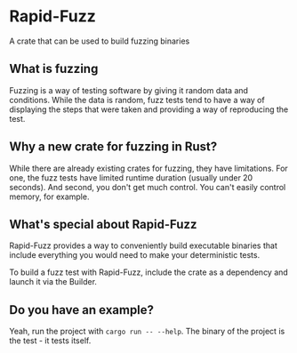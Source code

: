 # Rapid-Fuzz

A crate that can be used to build fuzzing binaries

## What is fuzzing

Fuzzing is a way of testing software by giving it random data and conditions.
While the data is random, fuzz tests tend to have a way of displaying the steps that were taken and providing a way of
reproducing the test.

## Why a new crate for fuzzing in Rust?

While there are already existing crates for fuzzing, they have limitations.
For one, the fuzz tests have limited runtime duration (usually under 20 seconds).
And second, you don't get much control.
You can't easily control memory, for example.

## What's special about Rapid-Fuzz

Rapid-Fuzz provides a way to conveniently build executable binaries that include everything you would need to make your
deterministic tests.

To build a fuzz test with Rapid-Fuzz, include the crate as a dependency and launch it via the Builder.

## Do you have an example?

Yeah, run the project with `cargo run -- --help`.
The binary of the project is the test - it tests itself.
